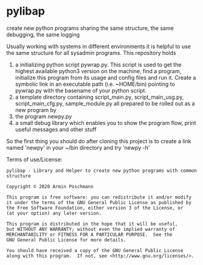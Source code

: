 # pylibap
create new python programs sharing the same structure, the same debugging, the same logging

Usually working with systems in different environments it is helpful to use the same structure for all sysadmin programs. This repository holds 
1. a initializing python script pywrap.py. This script is used to get the highest available python3 version on the machine, find a program, initialize this program from its usage and config files and run it. Create a symbolic link in an executable path (i.e. ~HOME/bin) pointing to pywrap.py with the basename of your python script.
2. a template directory containing script_main.py, script_main_usg.py, script_main_cfg.py, sample_module.py all prepared to be rolled out as a new program by
3. the program newpy.py 
4. a small debug library which enables you to show the program flow, print useful messages and other stuff

So the first thing you should do after cloning this project is to create a link named 'newpy' in your ~/bin directory and try 'newpy -h'

Terms of use/License:

    pylibap - Library and Helper to create new python programs with common structure

    Copyright © 2020 Armin Poschmann

    This program is free software: you can redistribute it and/or modify
    it under the terms of the GNU General Public License as published by
    the Free Software Foundation, either version 3 of the License, or
    (at your option) any later version.

    This program is distributed in the hope that it will be useful,
    but WITHOUT ANY WARRANTY; without even the implied warranty of
    MERCHANTABILITY or FITNESS FOR A PARTICULAR PURPOSE.  See the
    GNU General Public License for more details.

    You should have received a copy of the GNU General Public License
    along with this program.  If not, see <http://www.gnu.org/licenses/>.

